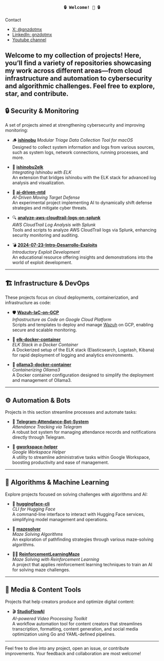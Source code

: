 <h4 align="center"><samp> 🔒 Welcome! 🚀 🔒 </samp> </h4>

Contact
- [X: @gnzdotmx](https://twitter.com/gnzdotmx)
- [LinkedIn: gnzdotmx](https://www.linkedin.com/in/gnzdotmx/)
- [Youtube channel](https://www.youtube.com/@ciberseguridadenespanolmx)

Welcome to my collection of projects! Here, you’ll find a variety of repositories showcasing my work across different areas—from cloud infrastructure and automation to cybersecurity and algorithmic challenges. Feel free to explore, star, and contribute.
---

## 🔒 Security & Monitoring
A set of projects aimed at strengthening cybersecurity and improving monitoring:
- 🪵 **[ishinobu](https://github.com/gnzdotmx/ishinobu)**
  *Modular Triage Data Collection Tool for macOS*  
  Designed to collect system information and logs from various sources, such as system logs, network connections, running processes, and more.

- 🔗 **[ishinobu2elk](https://github.com/gnzdotmx/ishinobu2elk)**  
  *Integrating Ishinobu with ELK*  
  An extension that bridges ishinobu with the ELK stack for advanced log analysis and visualization.

- 🤖 **[ai-driven-mtd](https://github.com/gnzdotmx/ai-driven-mtd)**  
  *AI-Driven Moving Target Defense*  
  An experimental project implementing AI to dynamically shift defense strategies and mitigate cyber threats.

- 🔍 **[analyze-aws-cloudtrail-logs-on-splunk](https://github.com/gnzdotmx/analyze-aws-cloudtrail-logs-on-splunk)**  
  *AWS CloudTrail Log Analysis with Splunk*  
  Tools and scripts to analyze AWS CloudTrail logs via Splunk, enhancing security monitoring and auditing.

- 💣 **[2024-07-23-Intro-Desarrollo-Exploits](https://github.com/gnzdotmx/2024-07-23-Intro-Desarrollo-Exploits)**  
  *Introductory Exploit Development*  
  An educational resource offering insights and demonstrations into the world of exploit development.

---

## 🏗️ Infrastructure & DevOps
These projects focus on cloud deployments, containerization, and infrastructure as code:

- 🛡️ **[Wazuh-IaC-on-GCP](https://github.com/gnzdotmx/Wazuh-IaC-on-GCP)**  
  *Infrastructure as Code on Google Cloud Platform*  
  Scripts and templates to deploy and manage [Wazuh](https://wazuh.com) on GCP, enabling secure and scalable monitoring.

- 🐳 **[elk-docker-container](https://github.com/gnzdotmx/elk-docker-container)**  
  *ELK Stack in a Docker Container*  
  A Dockerized setup of the ELK stack (Elasticsearch, Logstash, Kibana) for rapid deployment of logging and analytics environments.

- 🐋 **[ollama3-docker-container](https://github.com/gnzdotmx/ollama3-docker-container)**  
  *Containerizing Ollama3*  
  A Docker container configuration designed to simplify the deployment and management of Ollama3.

---

## ⚙️ Automation & Bots
Projects in this section streamline processes and automate tasks:

- 🤖 **[Telegram-Attendance-Bot-System](https://github.com/gnzdotmx/Telegram-Attendance-Bot-System)**  
  *Attendance Tracking via Telegram*  
  A robust bot system for managing attendance records and notifications directly through Telegram.

- 🧰 **[gworkspace-helper](https://github.com/gnzdotmx/gworkspace-helper)**  
  *Google Workspace Helper*  
  A utility to streamline administrative tasks within Google Workspace, boosting productivity and ease of management.

---

## 🧠 Algorithms & Machine Learning
Explore projects focused on solving challenges with algorithms and AI:

- 🤗 **[huggingface-cli](https://github.com/gnzdotmx/huggingface-cli)**  
  *CLI for Hugging Face*  
  A command-line interface to interact with Hugging Face services, simplifying model management and operations.

- 🧩 **[mazesolver](https://github.com/gnzdotmx/mazesolver)**  
  *Maze Solving Algorithms*  
  An exploration of pathfinding strategies through various maze-solving algorithms.

- 🤖🧩 **[ReinforcementLearningMaze](https://github.com/gnzdotmx/ReinforcementLearningMaze)**  
  *Maze Solving with Reinforcement Learning*  
  A project that applies reinforcement learning techniques to train an AI for solving maze challenges.

---

## 🎥 Media & Content Tools
Projects that help creators produce and optimize digital content:

- 🎬 **[StudioFlowAI](https://github.com/gnzdotmx/StudioFlowAI)**  
  *AI-powered Video Processing Toolkit*  
  A workflow automation tool for content creators that streamlines transcription, formatting, content generation, and social media optimization using Go and YAML-defined pipelines.

---

Feel free to dive into any project, open an issue, or contribute improvements. Your feedback and collaboration are most welcome!
